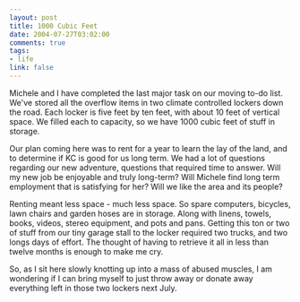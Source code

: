 ```yaml
--- 
layout: post
title: 1000 Cubic Feet
date: 2004-07-27T03:02:00
comments: true
tags:
- life
link: false
---
```

Michele and I have completed the last major task on our moving to-do list. We've stored all the overflow items in two climate controlled lockers down the road. Each locker is five feet by ten feet, with about 10 feet of vertical space. We filled each to capacity, so we have 1000 cubic feet of stuff in storage.

Our plan coming here was to rent for a year to learn the lay of the land, and to determine if KC is good for us long term. We had a lot of questions regarding our new adventure, questions that required time to answer. Will my new job be enjoyable and truly long-term? Will Michele find long term employment that is satisfying for her? Will we like the area and its people?

Renting meant less space - much less space. So spare computers, bicycles, lawn chairs and garden hoses are in storage. Along with linens, towels, books, videos, stereo equipment, and pots and pans. Getting this ton or two of stuff from our tiny garage stall to the locker required two trucks, and two longs days of effort. The thought of having to retrieve it all in less than twelve months is enough to make me cry.

So, as I sit here slowly knotting up into a mass of abused muscles, I am wondering if I can bring myself to just throw away or donate away everything left in those two lockers next July.
